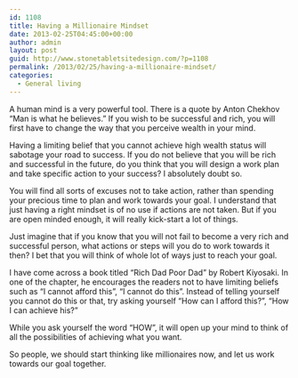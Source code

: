 ```yaml
---
id: 1108
title: Having a Millionaire Mindset
date: 2013-02-25T04:45:00+00:00
author: admin
layout: post
guid: http://www.stonetabletsitedesign.com/?p=1108
permalink: /2013/02/25/having-a-millionaire-mindset/
categories:
  - General living
---
```

A human mind is a very powerful tool. There is a quote by Anton Chekhov “Man is what he believes.” If you wish to be successful and rich, you will first have to change the way that you perceive wealth in your mind.

Having a limiting belief that you cannot achieve high wealth status will sabotage your road to success. If you do not believe that you will be rich and successful in the future, do you think that you will design a work plan and take specific action to your success? I absolutely doubt so.

You will find all sorts of excuses not to take action, rather than spending your precious time to plan and work towards your goal. I understand that just having a right mindset is of no use if actions are not taken. But if you are open minded enough, it will really kick-start a lot of things.

Just imagine that if you know that you will not fail to become a very rich and successful person, what actions or steps will you do to work towards it then? I bet that you will think of whole lot of ways just to reach your goal.

I have come across a book titled “Rich Dad Poor Dad” by Robert Kiyosaki. In one of the chapter, he encourages the readers not to have limiting beliefs such as “I cannot afford this”, “I cannot do this”. Instead of telling yourself you cannot do this or that, try asking yourself “How can I afford this?”, “How I can achieve his?”

While you ask yourself the word “HOW”, it will open up your mind to think of all the possibilities of achieving what you want.

So people, we should start thinking like millionaires now, and let us work towards our goal together.